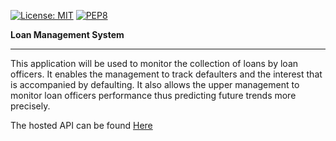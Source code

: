 [![License: MIT](https://img.shields.io/badge/License-MIT-purple.svg)](https://opensource.org/licenses/MIT)
[![PEP8](https://img.shields.io/badge/code%20style-pep8-orange.svg)](https://www.python.org/dev/peps/pep-0008/)

**Loan Management System**
<hr/>

This application will be used to monitor the collection of loans by loan officers. It enables the management to track defaulters and the interest that is accompanied by defaulting. It also allows the upper management to monitor loan officers performance thus predicting future trends more precisely.

The hosted API can be found [Here](https://etomovich-lms.herokuapp.com/)
